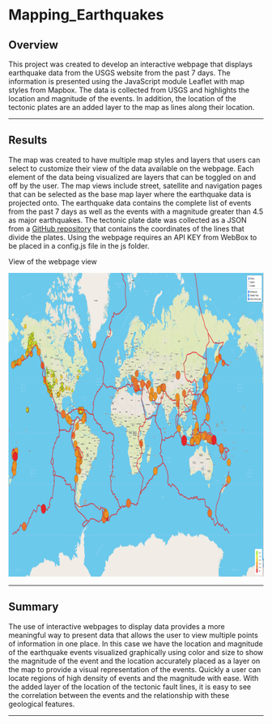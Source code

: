 # Mapping_Earthquakes

## Overview

This project was created to develop an interactive webpage that displays earthquake data from the USGS website from the past 7 days.  The information is presented using the JavaScript module Leaflet with map styles from Mapbox.  The data is collected from USGS and highlights the location and magnitude of the events.  In addition, the location of the tectonic plates are an added layer to the map as lines along their location.

---

## Results

The map was created to have multiple map styles and layers that users can select to customize their view of the data available on the webpage.  Each element of the data being visualized are layers that can be toggled on and off by the user.  The map views include street, satellite and navigation pages that can be selected as the base map layer where the earthquake data is projected onto.  The earthquake data contains the complete list of events from the past 7 days as well as the events with a magnitude greater than 4.5 as major earthquakes.  The tectonic plate date was collected as a JSON from a [GitHub repository](https://github.com/fraxen/tectonicplates) that contains the coordinates of the lines that divide the plates. Using the webpage requires an API KEY from WebBox to be placed in a config.js file in the js folder.

View of the webpage view

<img src="images/map_view.png" width="800" height="600">

---

## Summary

The use of interactive webpages to display data provides a more meaningful way to present data that allows the user to view multiple points of information in one place.  In this case we have the location and magnitude of the earthquake events visualized graphically using color and size to show the magnitude of the event and the location accurately placed as a layer on the map to provide a visual representation of the events.  Quickly a user can locate regions of high density of events and the magnitude with ease.  With the added layer of the location of the tectonic fault lines, it is easy to see the correlation between the events and the relationship with these geological features. 

---
